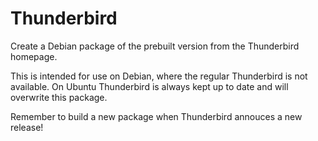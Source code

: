Thunderbird
===========

Create a Debian package of the prebuilt version from the Thunderbird homepage.

This is intended for use on Debian, where the regular Thunderbird is not available.
On Ubuntu Thunderbird is always kept up to date and will overwrite this package.

Remember to build a new package when Thunderbird annouces a new release!
